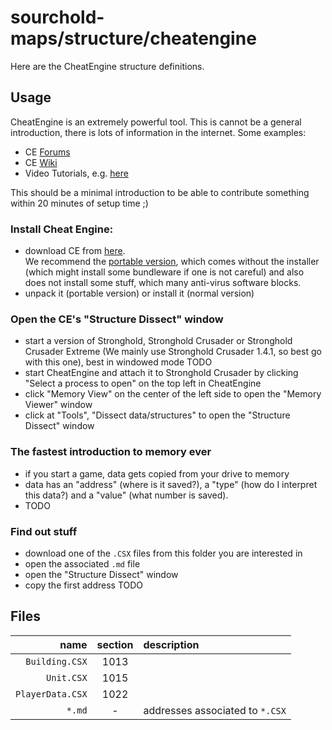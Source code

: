 # sourchold-maps/structure/cheatengine

Here are the CheatEngine structure definitions.

## Usage

CheatEngine is an extremely powerful tool. This is cannot be a general introduction, there is lots of information in the internet. Some examples: 
- CE [Forums](https://forum.cheatengine.org/)
- CE [Wiki](https://wiki.cheatengine.org/)
- Video Tutorials, e.g. [here](https://www.youtube.com/watch?v=XJpNn2GyrNc&list=PLNffuWEygffbbT9Vz-Y1NXQxv2m6mrmHr)
  
This should be a minimal introduction to be able to contribute something within 20 minutes of setup time ;)

### Install Cheat Engine:
- download CE from [here](https://cheatengine.org/downloads.php).  
  We recommend the [portable version](https://cheatengine.org/download/CheatEngine7.1_MissingSetup.rar), which comes without the installer (which might install some bundleware if one is not careful) and also does not install some stuff, which many anti-virus software blocks.
- unpack it (portable version) or install it (normal version)

### Open the CE's "Structure Dissect" window
- start a version of Stronghold, Stronghold Crusader or Stronghold Crusader Extreme (We mainly use Stronghold Crusader 1.4.1, so best go with this one), best in windowed mode TODO
- start CheatEngine and attach it to Stronghold Crusader by clicking "Select a process to open" on the top left in CheatEngine
-  click "Memory View" on the center of the left side to open the "Memory Viewer" window
-  click at "Tools", "Dissect data/structures" to open the "Structure Dissect" window

### The fastest introduction to memory ever
- if you start a game, data gets copied from your drive to memory
- data has an "address" (where is it saved?), a "type" (how do I interpret this data?) and a "value" (what number is saved).
- TODO

### Find out stuff
- download one of the `.CSX` files from this folder you are interested in
- open the associated `.md` file 
- open the "Structure Dissect" window
- copy the first address TODO


## Files

|             name | section | description                     |
| ---------------: | :-----: | :------------------------------ |
|   `Building.CSX` |  1013   |                                 |
|       `Unit.CSX` |  1015   |                                 |
| `PlayerData.CSX` |  1022   |                                 |
|           `*.md` |    -    | addresses associated to `*.CSX` |